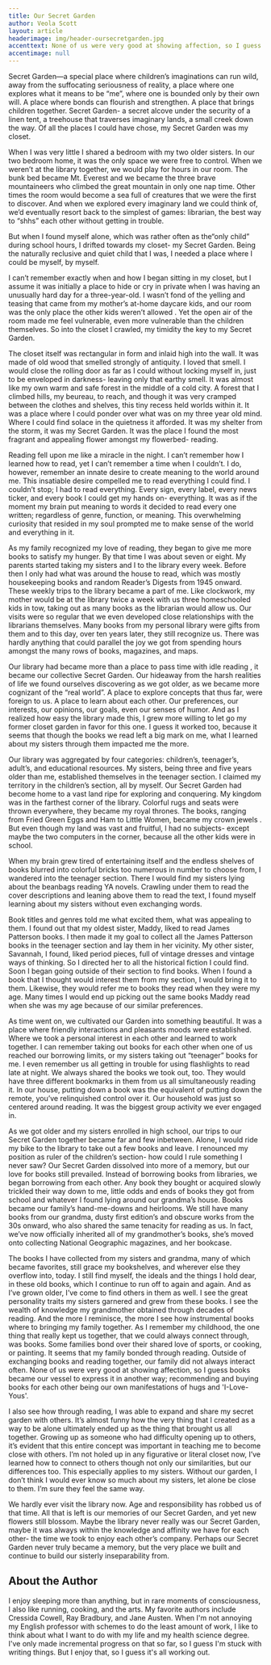 ```yaml
---
title: Our Secret Garden
author: Veola Scott
layout: article
headerimage: img/header-oursecretgarden.jpg
accenttext: None of us were very good at showing affection, so I guess books became our vessel to express it in another way; recommending and buying books for each other being our own manifestations of hugs and 'I-Love-Yous.’
accentimage: null
---
```

Secret Garden—a special place where children’s imaginations can run wild, away from the suffocating seriousness of reality, a place where one explores what it means to be “me”, where one is bounded only by their own will. A place where bonds can flourish and strengthen. A place that brings children together. Secret Garden- a secret alcove under the security of a linen tent, a treehouse that traverses imaginary lands, a small creek down the way. Of all the places I could have chose, my Secret Garden was my closet.

When I was very little I shared a bedroom with my two older sisters. In our two bedroom home, it was the only space we were free to control. When we weren’t at the library together, we would play for hours in our room. The bunk bed became Mt. Everest and we became the three  brave mountaineers who climbed the great mountain in only one nap time. Other times the room would become a sea full of creatures that we were the first to discover. And when we explored every imaginary land we could think of, we’d eventually resort back to the simplest of games: librarian, the best way to “shhs” each other without getting in trouble.

But when I found myself alone, which was rather often as the“only child” during school hours, I drifted towards my closet- my Secret Garden. Being the  naturally reclusive and quiet child that I was, I needed a place where I could be myself, by myself.

I can’t remember exactly when and how I began sitting in my closet, but I assume it was initially a place to hide or cry in private when I was having an unusually hard day for a three-year-old. I wasn’t fond of the yelling and teasing that came from my mother’s at-home daycare kids, and our room was the only place the other kids weren’t allowed . Yet the open air of the room made me feel vulnerable, even more vulnerable than the children themselves. So into the closet I crawled, my timidity the key to my Secret Garden.

The closet itself was rectangular in form and inlaid high into the wall. It was made of old wood that smelled strongly of antiquity. I loved that smell. I would close the rolling door as far as I could without locking myself in, just to be enveloped in darkness- leaving only that earthy smell. It was almost like my own warm and safe forest in the middle of a cold city. A forest that I climbed hills, my beureau, to reach, and though it was very cramped between the clothes and shelves, this tiny recess held worlds within it. It was a place where I could ponder over what was on my three year old mind. Where I could find solace in the quietness it afforded. It was my shelter from the storm, it was my Secret Garden. It was the place I found the most fragrant and appealing flower amongst my flowerbed- reading.

Reading fell upon me like a miracle in the night. I can’t remember how I learned how to read, yet I can’t remember a time when I couldn’t. I do, however, remember an innate desire to create meaning to the world around me. This insatiable desire compelled me to read everything I could find. I couldn’t stop; I had to read everything.  Every sign, every label, every news ticker, and every book I could get my hands on- everything. It was as if the moment my brain put meaning to words it decided to read every one written; regardless of genre, function, or meaning. This overwhelming curiosity that resided in my soul  prompted me to make sense of the world and everything in it.

As my family recognized my love of reading, they began to give me more books to satisfy my hunger. By that time I was about seven or eight. My parents started taking my sisters and I to the library every week. Before then I only had what was around the house to read, which was mostly housekeeping books and random Reader’s Digests from 1945 onward.
These weekly trips to the library became a part of me. Like clockwork, my mother would be at the library twice a week with us three homeschooled kids in tow, taking out as many books as the librarian would allow us. Our visits were so regular that we even developed close relationships with the librarians themselves. Many books from my personal library were gifts from them and to this day, over ten years later, they still recognize us. There was hardly anything that could parallel the joy we got from spending hours amongst the many rows of books, magazines, and maps.

Our library had became more than a place to pass time with idle reading , it became our collective Secret Garden. Our hideaway from the harsh realities of life we found ourselves discovering as we got older, as we became more cognizant of the “real world”. A place to explore concepts that thus far, were foreign to us. A place to learn about each other. Our preferences, our interests, our opinions, our goals, even our senses of humor. And as I realized how easy the library made this, I grew more willing to let go my former closet garden in favor for this one. I guess it worked too, because it seems that though the books we read left a big mark on me, what I learned about my sisters through them impacted me the more.

Our library was aggregated by four categories: children’s, teenager’s, adult’s, and educational resources. My sisters, being three and five years older than me, established themselves in the teenager section. I claimed my territory in the children’s section, all by myself. Our Secret Garden had become home to a vast land ripe for exploring and conquering. My kingdom was in the farthest corner of the library. Colorful rugs and seats were thrown everywhere, they became my royal thrones. The books, ranging from Fried Green Eggs and Ham to Little Women, became my crown jewels . But even though my land was vast and fruitful, I had no subjects- except maybe the two computers in the corner, because all the other kids were in school.

When my brain grew tired of entertaining itself and the endless shelves of books blurred into colorful bricks too numerous in number to choose from, I wandered into the teenager section. There I would find my sisters lying about the beanbags reading YA novels. Crawling under them to read the cover descriptions and leaning above them to read the text, I found myself learning about my sisters without even exchanging words.

Book titles and genres told me what excited them, what was appealing to them. I found out that my oldest sister, Maddy, liked to read James Patterson books. I then made it my goal to collect all the James Patterson books in the teenager section and lay them in her vicinity. My other sister, Savannah, I found, liked period pieces, full of vintage dresses and vintage ways of thinking. So I directed her to all the historical fiction I could find.
Soon I began going outside of their section to find books. When I found a book that I thought would interest them from my section, I would bring it to them. Likewise, they would refer me to books they read when they were my age. Many times I would end up picking out the same books Maddy read when she was my age because of our similar preferences.

As time went on, we cultivated our Garden into something beautiful. It was a place where friendly interactions and pleasants moods were established. Where we took a personal interest in each other and learned to work together. I can remember taking out books for each other when one of us reached our borrowing limits, or my sisters taking out “teenager” books for me. I even remember us all getting in trouble for using flashlights to read late at night. We always shared the books we took out, too. They would have three different bookmarks in them from us all simultaneously reading it. In our house, putting down a book was the equivalent of putting down the remote, you’ve relinquished control over it. Our household was just so centered around reading. It was the biggest group activity we ever engaged in.

As we got older and my sisters enrolled in high school, our trips to our Secret Garden together became far and few inbetween. Alone, I would ride my bike to the library to take out a few books and leave. I renounced my position as ruler of the children’s section- how could I rule something I never saw? Our Secret Garden dissolved into more of a memory, but our love for books still prevailed. Instead of borrowing books from libraries, we began borrowing from each other. Any book they bought or acquired slowly trickled their way down to me, little odds and ends of books they got from school and whatever I found lying around our grandma’s house. Books became our family’s hand-me-downs and heirlooms. We still have many books from our grandma, dusty first edition’s and obscure works from the 30s onward, who also shared the same tenacity for reading as us. In fact, we’ve now officially inherited all of my grandmother’s books, she’s moved onto collecting National Geographic magazines, and her bookcase.

The books I have collected from my sisters and grandma, many of which became favorites, still grace my bookshelves, and wherever else they overflow into, today.  I still  find myself, the ideals and the things I hold dear, in these old books, which I continue to run off to again and again. And as I’ve grown older, I’ve come to find others in them as well. I see the great personality traits my sisters garnered and grew from these books. I see the wealth of knowledge my grandmother obtained through decades of reading. And the more I reminisce, the more I see how instrumental books where to bringing my family together.
As I remember my childhood, the one thing that really kept us together, that we could always connect through, was books. Some families bond over their shared love of sports, or cooking, or painting. It seems that my family bonded through reading. Outside of exchanging books and reading together, our family did not always interact often. None of us were very good at showing affection, so I guess books became our vessel to express it in another way; recommending and buying books for each other being our own manifestations of hugs and 'I-Love-Yous'.

I also see how through reading, I was able to expand and share my secret garden with others. It’s almost funny how the very thing that I created as a way to be alone ultimately ended up as the thing that brought us all together. Growing up as someone who had difficulty opening up to others, it’s evident that this entire concept was important in teaching me to become close with others. I’m not holed up in any figurative or literal closet now, I’ve learned how to connect to others though not only our similarities, but our differences too. This especially applies to my sisters. Without our garden, I don’t think I would ever know so much about my sisters, let alone be close to them. I’m sure they feel the same way.

We hardly ever visit the library now. Age and responsibility has robbed us of that time. All that is left is our memories of our Secret Garden, and yet new flowers still blossom. Maybe the library never really was our Secret Garden, maybe it was always within the knowledge and affinity we have for each other- the time we took to enjoy each other’s company. Perhaps our Secret Garden never truly became a memory, but the very place we built and continue to build our sisterly inseparability from.

## About the Author
I enjoy sleeping more than anything, but in rare moments of consciousness, I also like running, cooking, and the arts. My favorite authors include Cressida Cowell, Ray Bradbury, and Jane Austen. When I'm not annoying my English professor with schemes to do the least amount of work, I like to think about what I want to do with my life and my health science degree. I've only made incremental progress on that so far, so I guess I'm stuck with writing things. But I enjoy that, so I guess it's all working out.
